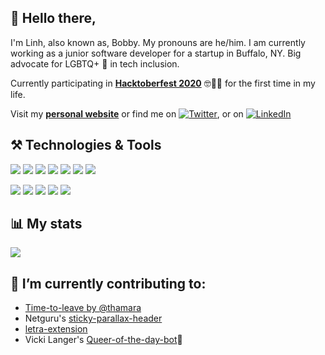 ## 👋 Hello there,

I'm Linh, also known as, Bobby. My pronouns are he/him. I am currently working as a junior software developer for a startup in Buffalo, NY. Big advocate for LGBTQ+ 🌈 in tech inclusion.

Currently participating in **[Hacktoberfest 2020](https://hacktoberfest.digitalocean.com)** 🤓👌🏻 for the first time in my life. 

Visit my **[personal website](https://linhnguyen.dev)** or find me on [![Twitter][1.2]][1], or on [![LinkedIn][2.2]][2]

[1.2]: http://i.imgur.com/wWzX9uB.png (twitter icon without padding)
[2.2]: https://raw.githubusercontent.com/MartinHeinz/MartinHeinz/master/linkedin-3-16.png (LinkedIn icon without padding)

[1]: https://twitter.com/bobbywin16
[2]: https://www.linkedin.com/in/linhnguyen16/





## ⚒️ Technologies & Tools
![](https://img.shields.io/badge/code-python-brightgreen) ![](https://img.shields.io/badge/code-javascript-brightgreen) ![](https://img.shields.io/badge/code-react_native-brightgreen) ![](https://img.shields.io/badge/code-R-brightgreen) ![](https://img.shields.io/badge/code-java-brightgreen) ![](https://img.shields.io/badge/code-SQL-brightgreen) ![](https://img.shields.io/badge/learning-Jquery-blueviolet)

![](https://img.shields.io/badge/tool-Redux_Saga-blue) ![](https://img.shields.io/badge/tool-storybook-blue) ![](https://img.shields.io/badge/editor-VS_code-blue) ![](https://img.shields.io/badge/tool-Xcode-blue) ![](https://img.shields.io/badge/design-ADOBE_XD-blue) 


## 📊 My stats

![](https://github-readme-stats.vercel.app/api?username=bobsany16&show_icons=true&theme=tokyonight)

## 🔭 I’m currently contributing to: 

- [Time-to-leave by @thamara](https://github.com/thamara/time-to-leave)
- Netguru's [sticky-parallax-header ](https://github.com/netguru/sticky-parallax-header)
- [letra-extension ](https://github.com/jayehernandez/letra-extension)
- Vicki Langer's [Queer-of-the-day-bot](https://github.com/VickiLanger/Queer-of-the-day-bo)🌈 

